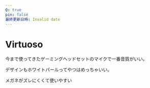 ```yaml
---
Q: true
pin: false
最終更新日時: Invalid date
---
```

# Virtuoso

今まで使ってきたゲーミングヘッドセットのマイクで一番音質がいい。

デザインもホワイトパールってやつはめっちゃいい。

メガネがズレにくくて使いやすい